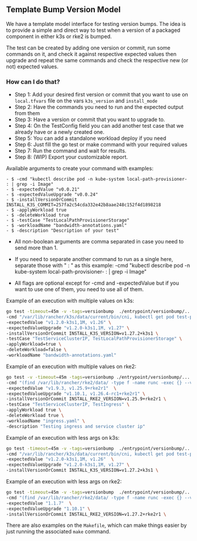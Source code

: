## Template Bump Version Model

We have a template model interface for testing version bumps. The idea is to provide a simple and direct way to test when a version of a packaged component in either k3s or rke2 is bumped.

The test can be created by adding one version or commit, run some commands on it, and check it against respective expected values then upgrade and repeat the same commands and check the respective new (or not) expected values.


### How can I do that?

- Step 1: Add your desired first version or commit that you want to use on `local.tfvars` file on the vars `k3s_version` and `install_mode`
- Step 2: Have the commands you need to run and the expected output from them
- Step 3: Have a version or commit that you want to upgrade to.
- Step 4: On the TestConfig field you can add another test case that we already have or a newly created one.
- Step 5: You can add a standalone workload deploy if you need
- Step 6: Just fill the go test or make command with your required values
- Step 7: Run the command and wait for results.
- Step 8: (WIP) Export your customizable report.

Available arguments to create your command with examples:
```
- $ -cmd "kubectl describe pod -n kube-system local-path-provisioner- : | grep -i Image"
- $ -expectedValue "v0.0.21"
- $ -expectedValueUpgrade "v0.0.24"
- $ -installVersionOrCommit INSTALL_K3S_COMMIT=257fa2c54cda332e42b8aae248c152f4d1898218
- $ -applyWorkload true
- $ -deleteWorkload true
- $ -testCase "TestLocalPathProvisionerStorage"
- $ -workloadName "bandwidth-annotations.yaml"
- $ -description "Description of your test"
```

* All non-boolean arguments are comma separated in case you need to send more than 1.

* If you need to separate another command to run as a single here, separate those with " : " as this example:
-cmd "kubectl describe pod -n kube-system local-path-provisioner- :  | grep -i Image"

* All flags are optional except for -cmd and -expectedValue but if you want to use one of them, you need to use all of them.


Example of an execution with multiple values on k3s:
```bash
go test -timeout=45m -v -tags=versionbump  ./entrypoint/versionbump/... \
-cmd "/var/lib/rancher/k3s/data/current/bin/cni, kubectl get pod test-pod -o yaml : | grep -A2 annotations, k3s -v" \
-expectedValue "v1.2.0-k3s1,1M, v1.26" \
-expectedValueUpgrade "v1.2.0-k3s1,1M, v1.27" \
-installVersionOrCommit INSTALL_K3S_VERSION=v1.27.2+k3s1 \
-testCase "TestServiceClusterIP, TestLocalPathProvisionerStorage" \
-applyWorkload=true \
-deleteWorkload=false \
-workloadName "bandwidth-annotations.yaml"
```
Example of an execution with multiple values on rke2:
```bash
go test -v -timeout=45m -tags=versionbump ./entrypoint/versionbump/... \
-cmd "(find /var/lib/rancher/rke2/data/ -type f -name runc -exec {} --version \\;), rke2 -v"  \
-expectedValue "v1.9.3, v1.25.9+rke2r1"  \
-expectedValueUpgrade "v1.10.1, v1.26.4-rc1+rke2r1" \
-installVersionOrCommit INSTALL_RKE2_VERSION=v1.25.9+rke2r1 \
-testCase "TestServiceClusterIP, TestIngress" \
-applyWorkload true \
-deleteWorkload true \
-workloadName "ingress.yaml" \
-description "Testing ingress and service cluster ip"
```



Example of an execution with less args on k3s:
```bash
go test -timeout=45m -v -tags=versionbump  ./entrypoint/versionbump/... \
-cmd "/var/lib/rancher/k3s/data/current/bin/cni, kubectl get pod test-pod -o yaml : | grep -A2 annotations, k3s -v"  \
-expectedValue "v1.2.0-k3s1,1M, v1.26"  \
-expectedValueUpgrade "v1.2.0-k3s1,1M, v1.27" \
-installVersionOrCommit INSTALL_K3S_VERSION=v1.27.2+k3s1 \
```

Example of an execution with less args on rke2:
```bash
go test -timeout=45m -v -tags=versionbump  ./entrypoint/versionbump/... \
-cmd "(find /var/lib/rancher/rke2/data/ -type f -name runc -exec {} --version \\;)"  \
-expectedValue "1.1.7"  \
-expectedValueUpgrade "1.10.1" \
-installVersionOrCommit INSTALL_RKE2_VERSION=v1.27.2+rke2r1 \
```

There are also examples on the `Makefile`, which can make things easier by just running the associated `make` command.
